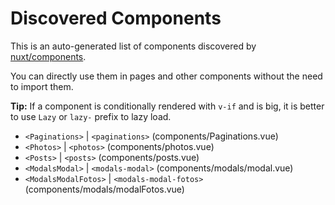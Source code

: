 # Discovered Components

This is an auto-generated list of components discovered by [nuxt/components](https://github.com/nuxt/components).

You can directly use them in pages and other components without the need to import them.

**Tip:** If a component is conditionally rendered with `v-if` and is big, it is better to use `Lazy` or `lazy-` prefix to lazy load.

- `<Paginations>` | `<paginations>` (components/Paginations.vue)
- `<Photos>` | `<photos>` (components/photos.vue)
- `<Posts>` | `<posts>` (components/posts.vue)
- `<ModalsModal>` | `<modals-modal>` (components/modals/modal.vue)
- `<ModalsModalFotos>` | `<modals-modal-fotos>` (components/modals/modalFotos.vue)
